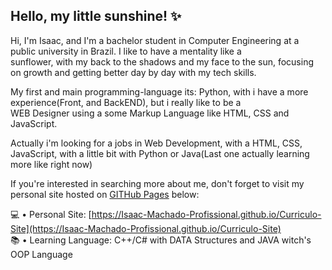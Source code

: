 ## Hello, my little sunshine! ✨

Hi, I'm Isaac, and I'm a bachelor student in Computer Engineering at a public university in Brazil. I like to have a mentality like a  
sunflower, with my back to the shadows and my face to the sun, focusing on growth and getting better day by day with my tech skills.   

My first and main programming-language its: Python, with i have a more experience(Front, and BackEND), but i really like to be a  
WEB Designer using a some Markup Language like HTML, CSS and JavaScript.  

Actually i'm looking for a jobs in Web Development, with a HTML, CSS, JavaScript, with a little bit with Python or Java(Last one actually learning more like right now)  

If you're interested in searching more about me, don't forget to visit my personal site hosted on [GITHub Pages](https://pages.github.com/) below:  

💻 • Personal Site: [https://Isaac-Machado-Profissional.github.io/Curriculo-Site](https://Isaac-Machado-Profissional.github.io/Curriculo-Site)  
📚 • Learning Language: C++/C# with DATA Structures and JAVA witch's OOP Language
